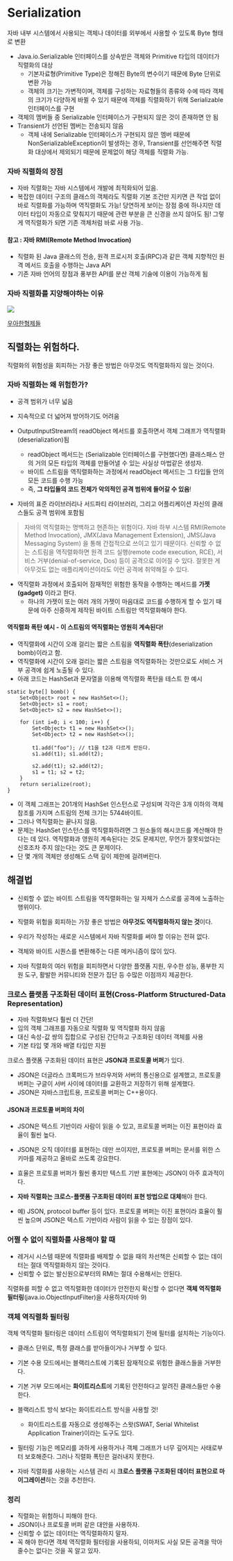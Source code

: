 # Serialization

자바 내부 시스템에서 사용되는 객체나 데이터를 외부에서 사용할 수 있도록 Byte 형태로 변환

- Java.io.Serializable 인터페이스를 상속받은 객체와 Primitive 타입의 데이터가 직렬화의 대상
	- 기본자료형(Primitive Type)은 정해진 Byte의 변수이기 때문에 Byte 단위로 변환 가능
	- 객체의 크기는 가변적이며, 객체를 구성하는 자료형들의 종류와 수에 따라 객체의 크기가 다양하게 바뀔 수 있기 때문에 객체를 직렬화하기 위해 Serializable 인터페이스를 구현
- 객체의 멤버들 중 Serializable 인터페이스가 구현되지 않은 것이 존재하면 안 됨
- Transient가 선언된 멤버는 전송되지 않음
	- 객체 내에 Serializable 인터페이스가 구현되지 않은 멤버 때문에 NonSerializableException이 발생하는 경우, Transient를 선언해주면 직렬화 대상에서 제외되기 때문에 문제없이 해당 객체를 직렬화 가능.
	
### 자바 직렬화의 장점
- 자바 직렬화는 자바 시스템에서 개발에 최적화되어 있음.
- 복잡한 데이터 구조의 클래스의 객체라도 직렬화 기본 조건만 지키면 큰 작업 없이 바로 직렬화를 가능하며 역직렬화도 가능!
   당연하게 보이는 장점 중에 하나지만 데이터 타입이 자동으로 맞춰지기 때문에 관련 부분을 큰 신경을 쓰지 않아도 됨! 그렇게 역직렬화가 되면 기존 객체처럼 바로 사용 가능.
   
#### 참고 : 자바 RMI(Remote Method Invocation)

- 직렬화 된 Java 클래스의 전송, 원격 프로시저 호출(RPC)과 같은 객체 지향적인 원격 메서드 호출을 수행하는 Java API
- 기존 자바 언어의 장점과 풍부한 API를 분산 객체 기술에 이용이 가능하게 됨


### 자바 직렬화를 지양해야하는 이유

![](https://velog.velcdn.com/images/jiyeong/post/ad3f4d20-e00a-49ff-82d8-9d6b46ac9943/image.png)

[우아한형제들](https://techblog.woowahan.com/2550/)
 
## 직렬화는 위험하다.

직렬화의 위험성을 회피하는 가장 좋은 방법은 아무것도 역직렬화하지 않는 것이다.


### 자바 직렬화는 왜 위험한가?

- 공격 범위가 너무 넓음
- 지속적으로 더 넓어져 방어하기도 어려움
- OutputInputStream의 readObject 메서드를 호출하면서 객체 그래프가 역직렬화(deserialization)됨
	- readObject 메서드는 (Serializable 인터페이스를 구현했다면) 클래스패스 안의 거의 모든 타입의 객체를 만들어낼 수 있는 사실상 마법같은 생성자.
	- 바이트 스트림을 역직렬화하는 과정에서 readObject 메서드는 그 타입들 안의 모든 코드를 수행 가능
	- 즉, **그 타입들의 코드 전체가 악의적인 공격 범위에 들어갈 수 있음**!
    
- 자바의 표준 라이브러리나 서드파티 라이브러리, 그리고 어플리케이션 자신의 클래스들도 공격 범위에 포함됨

> 자바의 역직렬화는 명백하고 현존하는 위험이다.
자바 하부 시스템 RMI(Remote Method Invocation), JMX(Java Management Extension), JMS(Java Messaging System)
을 통해 간접적으로 쓰이고 있기 때문이다.
신뢰할 수 없는 스트림을 역직렬화하면 원격 코드 실행(remote code execution, RCE), 서비스 거부(denial-of-service, Dos) 등이 공격으로 이어질 수 있다. 잘못한 게 아무것도 없는 애플리케이션이라도 이런 공격에 취약해질 수 있다.


- 역직렬화 과정에서 호출되어 잠재적인 위험한 동작을 수행하는 메서드를 **가젯(gadget)** 이라고 한다. 
	- 하나의 가젯이 또는 여러 개의 가젯이 마음대로 코드를 수행하게 할 수 있기 때문에 아주 신중하게 제작된 바이트 스트림만 역직렬화해야 한다.

#### 역직렬화 폭탄 예시 - 이 스트림의 역직렬화는 영원히 계속된다!

- 역직렬화에 시간이 오래 걸리는 짧은 스트림을 **역직렬화 폭탄**(deserialization bomb)이라고 함.
- 역직렬화에 시간이 오래 걸리는 짧은 스트림을 역직렬화하는 것만으로도 서비스 거부 공격에 쉽게 노출될 수 있다. 
- 아래 코드는 HashSet과 문자열을 이용해 역직렬화 폭탄을 테스트 한 예시

```
static byte[] bomb() {
    Set<Object> root = new HashSet<>();
    Set<Object> s1 = root;
    Set<Object> s2 = new HashSet<>();

    for (int i=0; i < 100; i++) {
        Set<Object> t1 = new HashSet<>();
        Set<Object> t2 = new HashSet<>();

        t1.add("foo"); // t1을 t2과 다르게 만든다.
        s1.add(t1); s1.add(t2);

        s2.add(t1); s2.add(t2);
        s1 = t1; s2 = t2;
    }
    return serialize(root);
}
```

- 이 객체 그래프는 201개의 HashSet 인스턴스로 구성되며 각각은 3개 이하의 객체 참조를 가지며 스트림의 전체 크기는 5744바이트.
- 그러나 역직렬화는 끝나지 않음.
- 문제는 HashSet 인스턴스를 역직렬화하려면 그 원소들의 해시코드를 계산해야 한다는 데 있다. 역직렬화과 영원히 계속된다는 것도 문제지만, 무언가 잘못되었다는 신호조차 주지 않는다는 것도 큰 문제이다.
- 단 몇 개의 객체만 생성해도 스택 깊이 제한에 걸려버린다.

## 해결법

- 신뢰할 수 없는 바이트 스트림을 역직렬화하는 일 자체가 스스로를 공격에 노출하는 행위이다.
- 직렬화 위험을 회피하는 가장 좋은 방법은 **아무것도 역직렬화하지 않는 것**이다.
- 우리가 작성하는 새로운 시스템에서 자바 직렬화를 써야 할 이유는 전혀 없다.

- 객체와 바이트 시퀀스를 변환해주는 다른 메커니즘이 많이 있다.
- 자바 직렬화의 여러 위험을 회피하면서 다양한 플랫폼 지원, 우수한 성능, 풍부한 지원 도구, 활발한 커뮤니티와 전문가 집단 등 수많은 이점까지 제공한다.


### 크로스 플랫폼 구조화된 데이터 표현(Cross-Platform Structured-Data Representation)

- 자바 직렬화보다 훨씬 더 간단!
- 임의 객체 그래프를 자동으로 직렬화 및 역직렬화 하지 않음
- 대신 속성-값 쌍의 집합으로 구성된 간단하고 구조화된 데이터 객체를 사용
- 기본 타입 몇 개와 배열 타입만 지원

크로스 플랫폼 구조화된 데이터 표현은 **JSON과 프로토콜 버퍼**가 있다.
- JSON은 더글라스 크록퍼드가 브라우저와 서버의 통신용으로 설계했고, 프로토콜 버퍼는 구글이 서버 사이에 데이터를 교환하고 저장하기 위해 설계했다.
- JSON은 자바스크립트용, 프로토콜 버퍼는 C++용이다.

#### JSON과 프로토콜 버퍼의 차이

- JSON은 텍스트 기반이라 사람이 읽을 수 있고, 프로토콜 버퍼는 이진 표현이라 효율이 훨씬 높다.
- JSON은 오직 데이터를 표현하는 데만 쓰이지만, 프로토콜 버퍼는 문서를 위한 스키마를 제공하고 올바로 쓰도록 강요한다.
- 효율은 프로토콜 버퍼가 훨씬 좋지만 텍스트 기반 표현에는 JSON이 아주 효과적이다.

- **자바 직렬화는 크로스-플랫폼 구조화된 데이터 표현 방법으로 대체**해야 한다. 
- 예) JSON, protocol buffer 등이 있다. 프로토콜 버퍼는 이진 표현이라 효율이 훨씬 높으며 JSON은 텍스트 기반이라 사람이 읽을 수 있는 장점이 있다.

### 어쩔 수 없이 직렬화를 사용해야 할 때
- 레거시 시스템 때문에 직렬화를 배제할 수 없을 때의 차선책은 신뢰할 수 없는 데이터는 절대 역직렬화하지 않는 것이다.
- 신뢰할 수 없는 발신원으로부터의 RMI는 절대 수용해서는 안된다.

직렬화를 피할 수 없고 역직렬화한 데이터가 안전한지 확신할 수 없다면 **객체 역직렬화 필터링**(java.io.ObjectInputFilter)을 사용하자(자바 9)

###  객체 역직렬화 필터링

객체 역직렬화 필터링은 데이터 스트림이 역직렬화되기 전에 필터를 설치하는 기능이다.
- 클래스 단위로, 특정 클래스를 받아들이거나 거부할 수 있다.
- 기본 수용 모드에서는 블랙리스트에 기록된 잠재적으로 위험한 클래스들을 거부한다.
- 기본 거부 모드에서는 **화이트리스트**에 기록된 안전하다고 알려진 클래스들만 수용한다.
- 블랙리스트 방식 보다는 화이트리스트 방식을 사용할 것!
	- 화이트리스트를 자동으로 생성해주는 스왓(SWAT, Serial Whitelist Application Trainer)이라는 도구도 있다.
- 필터링 기능은 메모리를 과하게 사용하거나 객체 그래프가 너무 깊어지는 사태로부터 보호해준다. 그러나 직렬화 폭탄은 걸러내지 못한다.


- 자바 직렬화를 사용하는 시스템 관리 시 **크로스 플랫폼 구조화된 데이터 표현으로 마이그레이션**하는 것을 추천한다.

### 정리

- 직렬화는 위험하니 피해야 한다.
- JSON이나 프로토콜 버퍼 같은 대안을 사용하자.
- 신뢰할 수 없는 데이터는 역직렬화하지 말자.
- 꼭 해야 한다면 객체 역직렬화 필터링을 사용하되, 이마저도 사실 모든 공격을 막아줄수는 없다는 것을 꼭 알고 있자.
